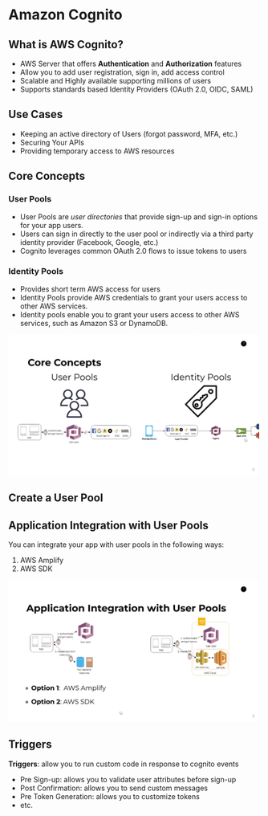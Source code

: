 # Amazon Cognito

## What is AWS Cognito?

- AWS Server that offers **Authentication** and **Authorization** features
- Allow you to add user registration, sign in, add access control
- Scalable and Highly available supporting millions of users
- Supports standards based Identity Providers (OAuth 2.0, OIDC, SAML)

## Use Cases

- Keeping an active directory of Users (forgot password, MFA, etc.)
- Securing Your APIs
- Providing temporary access to AWS resources

## Core Concepts

### User Pools

- User Pools are _user directories_ that provide sign-up and sign-in options for your app users.
- Users can sign in directly to the user pool or indirectly via a third party identity provider (Facebook, Google, etc.)
- Cognito leverages common OAuth 2.0 flows to issue tokens to users

### Identity Pools

- Provides short term AWS access for users
- Identity Pools provide AWS credentials to grant your users access to other AWS services.
- Identity pools enable you to grant your users access to other AWS services, such as Amazon S3 or DynamoDB.

<img src="./images/core-concepts.png" width="500px" />

## Create a User Pool

## Application Integration with User Pools

You can integrate your app with user pools in the following ways:

1. AWS Amplify
2. AWS SDK

<img src="./images/app-integration.png" width="500px" />

## Triggers

**Triggers**: allow you to run custom code in response to cognito events

- Pre Sign-up: allows you to validate user attributes before sign-up
- Post Confirmation: allows you to send custom messages
- Pre Token Generation: allows you to customize tokens
- etc.

